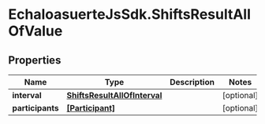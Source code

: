 # EchaloasuerteJsSdk.ShiftsResultAllOfValue

## Properties

Name | Type | Description | Notes
------------ | ------------- | ------------- | -------------
**interval** | [**ShiftsResultAllOfInterval**](ShiftsResultAllOfInterval.md) |  | [optional] 
**participants** | [**[Participant]**](Participant.md) |  | [optional] 


